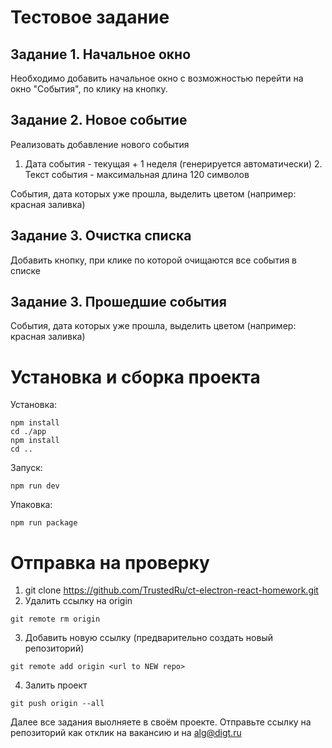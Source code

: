 # Тестовое задание

## Задание 1. Начальное окно

Необходимо добавить начальное окно с возможностью перейти на окно "События", по клику на кнопку.

## Задание 2. Новое событие

Реализовать добавление нового события

  1. Дата события - текущая + 1 неделя (генерируется автоматически)
    2. Текст события - максимальная длина 120 символов

События, дата которых уже прошла, выделить цветом (например: красная заливка)

## Задание 3. Очистка списка

Добавить кнопку, при клике по которой очищаются все события в списке
    
## Задание 3. Прошедшие события

События, дата которых уже прошла, выделить цветом (например: красная заливка)

# Установка и сборка проекта
Установка:
```
npm install
cd ./app
npm install
cd ..
```


Запуск:
  ```
npm run dev
```

Упаковка:

```
npm run package
```

# Отправка на проверку

1. git clone https://github.com/TrustedRu/ct-electron-react-homework.git
2. Удалить ссылку на origin
```
git remote rm origin
```
3. Добавить новую ссылку (предварительно создать новый репозиторий)
```
git remote add origin <url to NEW repo>
```
4. Залить проект
```
git push origin --all
```

Далее все задания выолняете в своём проекте. Отправьте ссылку на репозиторий как отклик на вакансию и на alg@digt.ru



